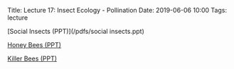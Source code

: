 Title: Lecture 17: Insect Ecology - Pollination
Date: 2019-06-06 10:00
Tags: lecture

[Social Insects (PPT)](/pdfs/social insects.ppt)

[Honey Bees (PPT)](/pdfs/1095honey.ppt)

[Killer Bees (PPT)](/pdfs/IB10932KillerBee.ppt)
